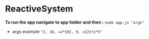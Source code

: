 # ReactiveSystem
**To run the app navigate to app folder and then :** `node app.js "args"`
  * args example `"2, 18, =2*{0}, 9, ={2}+1*5"`

